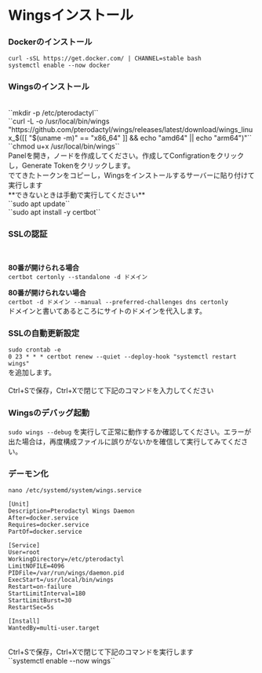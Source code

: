 # Wingsインストール
### Dockerのインストール
``curl -sSL https://get.docker.com/ | CHANNEL=stable bash``
<br>
``systemctl enable --now docker``
### Wingsのインストール
<br>
``mkdir -p /etc/pterodactyl``
<br>
``curl -L -o /usr/local/bin/wings "https://github.com/pterodactyl/wings/releases/latest/download/wings_linux_$([[ "$(uname -m)" == "x86_64" ]] && echo "amd64" || echo "arm64")"``
<br>
``chmod u+x /usr/local/bin/wings``
<br>
Panelを開き，ノードを作成してください。作成してConfigrationをクリックし，Generate Tokenをクリックします。
<br>
でてきたトークンをコピーし，Wingsをインストールするサーバーに貼り付けて実行します
<br>
**できないときは手動で実行してください**
<br>
``sudo apt update``
<br>
``sudo apt install -y certbot``

<br>

### SSLの認証
<br>

**80番が開けられる場合**
<br>
``certbot certonly --standalone -d ドメイン``
<br>

**80番が開けられない場合**
<br>
``certbot -d ドメイン --manual --preferred-challenges dns certonly``
<br>
ドメインと書いてあるところにサイトのドメインを代入します。
<br>
### SSLの自動更新設定
``sudo crontab -e``
<br>
``0 23 * * * certbot renew --quiet --deploy-hook "systemctl restart wings"``
<br>
を追加します。
<br>
<br>
Ctrl+Sで保存，Ctrl+Xで閉じて下記のコマンドを入力してください
<br>

### Wingsのデバッグ起動
``sudo wings --debug``
を実行して正常に動作するか確認してください。エラーが出た場合は，再度構成ファイルに誤りがないかを確信して実行してみてください。

### デーモン化
``nano /etc/systemd/system/wings.service``
```
[Unit]
Description=Pterodactyl Wings Daemon
After=docker.service
Requires=docker.service
PartOf=docker.service

[Service]
User=root
WorkingDirectory=/etc/pterodactyl
LimitNOFILE=4096
PIDFile=/var/run/wings/daemon.pid
ExecStart=/usr/local/bin/wings
Restart=on-failure
StartLimitInterval=180
StartLimitBurst=30
RestartSec=5s

[Install]
WantedBy=multi-user.target
```
<br>
Ctrl+Sで保存，Ctrl+Xで閉じて下記のコマンドを実行します
<br>
``systemctl enable --now wings``
<br>
